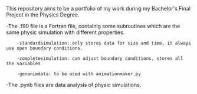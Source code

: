 This repository aims to be a portfolio of my work during my Bachelor's Final Project in the Physics Degree.

-The .f90 file is a Fortran file, containig some subroutines which are the same physic simulation with different properties.

 		·standardsimulation: only stores data for size and time, it always use open boundary conditions.
   
		·completesimulation: can adjust boundary conditions, stores all the variables
  
		·genanimdata: to be used with animationmaker.py
	
-The .pynb files are data analysis of physic simulations.
